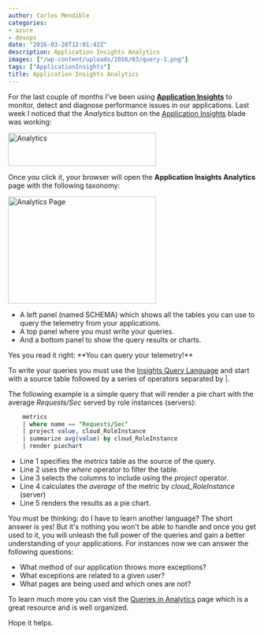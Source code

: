 ```yaml
---
author: Carlos Mendible
categories:
- azure
- devops
date: "2016-03-28T12:01:42Z"
description: Application Insights Analytics
images: ["/wp-content/uploads/2016/03/query-1.png"]
tags: ["ApplicationInsights"]
title: Application Insights Analytics
---
```

For the last couple of months I've been using **<a href="https://azure.microsoft.com/en-us/documentation/articles/app-insights-overview/" target="_blank">Application Insights</a>** to monitor, detect and diagnose performance issues in our applications. Last week I noticed that the _Analytics_ button on the <a href="https://azure.microsoft.com/en-us/documentation/articles/app-insights-overview/" target="_blank">Application Insights</a> blade was working:

<a href="/wp-content/uploads/2016/03/Analytics.png" rel="attachment wp-att-2421"><img class="size-medium wp-image-2421 aligncenter" src="wp-content/uploads/2016/03/Analytics-300x67.png" alt="Analytics" width="300" height="67" srcset="/wp-content/uploads/2016/03/Analytics-300x67.png 300w, /wp-content/uploads/2016/03/Analytics-250x56.png 250w, /wp-content/uploads/2016/03/Analytics.png 586w" sizes="(max-width: 300px) 100vw, 300px" /></a>

Once you click it, your browser will open the **Application Insights Analytics** page with the following taxonomy:

<a href="http://carlos.mendible.com/wp-content/uploads/2016/03/Analytics_Page.png" rel="attachment wp-att-2441"><img class="size-medium wp-image-2441 aligncenter" src="http://carlos.mendible.com/wp-content/uploads/2016/03/Analytics_Page-300x217.png" alt="Analytics Page" width="300" height="217" srcset="/wp-content/uploads/2016/03/Analytics_Page-300x217.png 300w, /wp-content/uploads/2016/03/Analytics_Page-768x555.png 768w, /wp-content/uploads/2016/03/Analytics_Page-250x181.png 250w, /wp-content/uploads/2016/03/Analytics_Page.png 921w" sizes="(max-width: 300px) 100vw, 300px" /></a>

  * A left panel (named SCHEMA) which shows all the tables you can use to query the telemetry from your applications.
  * A top panel where you must write your queries.
  * And a bottom panel to show the query results or charts.

<p style="text-align: left;">
  Yes you read it right: **You can query your telemetry!**
</p>

To write your queries you must use the <a href="https://azure.microsoft.com/en-us/documentation/articles/app-analytics-queries" target="_blank">Insights Query Language</a> and start with a source table followed by a series of operators separated by |.

The following example is a simple query that will render a pie chart with the average _Requests/Sec_ served by role instances (servers):

``` sql
    metrics 
    | where name == "Requests/Sec"
    | project value, cloud_RoleInstance 
    | summarize avg(value) by cloud_RoleInstance
    | render piechart
``` 

  * Line 1 specifies the _metrics_ table as the source of the query.
  * Line 2 uses the _where_ operator to filter the table.
  * Line 3 selects the columns to include using the _project_ operator.
  * Line 4 calculates the _average_ of the metric by _cloud_RoleInstance_ (server)
  * Line 5 renders the results as a pie chart.

You must be thinking: do I have to learn another language? The short answer is yes! But it's nothing you won't be able to handle and once you get used to it, you will unleash the full power of the queries and gain a better understanding of your applications. For instances now we can answer the following questions:

  * What method of our application throws more exceptions?
  * What exceptions are related to a given user?
  * What pages are being used and which ones are not?

To learn much more you can visit the <a href="https://azure.microsoft.com/en-us/documentation/articles/app-analytics-queries" target="_blank">Queries in Analytics</a> page which is a great resource and is well organized.

Hope it helps.